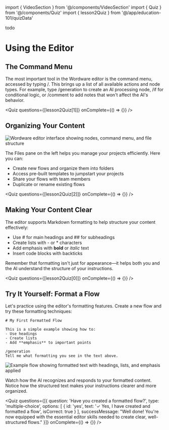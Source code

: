 import { VideoSection } from '@/components/VideoSection'
import { Quiz } from '@/components/Quiz'
import { lesson2Quiz } from '@/app/education-101/quizData'



<VideoSection>
todo
</VideoSection>

# Using the Editor

## The Command Menu

The most important tool in the Wordware editor is the command menu, accessed by typing /. This brings up a list of all available actions and node types. For example, type /generation to create an AI processing node, /if for conditional logic, or /comment to add notes that won't affect the AI's behavior.

<Quiz questions={[lesson2Quiz[1]]} onComplete={() => {}} />

## Organizing Your Content

<div className="my-8 -mx-4 sm:-mx-6">
  <img 
    src="https://placehold.co/1200x600/e5e7eb/475569?text=Screenshot+showing+how+to+use+the+command+menu+and+organize+nodes+in+the+editor" 
    alt="Wordware editor interface showing nodes, command menu, and file structure"
    className="w-full block"
  />
</div>

The Files pane on the left helps you manage your projects efficiently. Here you can:
- Create new flows and organize them into folders
- Access pre-built templates to jumpstart your projects
- Share your flows with team members
- Duplicate or rename existing flows

<Quiz questions={[lesson2Quiz[2]]} onComplete={() => {}} />

## Making Your Content Clear

The editor supports Markdown formatting to help structure your content effectively:
- Use # for main headings and ## for subheadings
- Create lists with - or * characters
- Add emphasis with **bold** or *italic* text
- Insert code blocks with backticks

Remember that formatting isn't just for appearance—it helps both you and the AI understand the structure of your instructions.

<Quiz questions={[lesson2Quiz[0]]} onComplete={() => {}} />

## Try It Yourself: Format a Flow

Let's practice using the editor's formatting features. Create a new flow and try these formatting techniques:

```
# My First Formatted Flow

This is a simple example showing how to:
- Use headings
- Create lists
- Add **emphasis** to important points

/generation
Tell me what formatting you see in the text above.
```

<div className="my-8 -mx-4 sm:-mx-6">
  <img 
    src="https://placehold.co/1200x600/e5e7eb/475569?text=Screenshot+showing+the+formatted+flow+example+with+headings+lists+and+emphasis" 
    alt="Example flow showing formatted text with headings, lists, and emphasis applied"
    className="w-full block"
  />
</div>

Watch how the AI recognizes and responds to your formatted content. Notice how the structured text makes your instructions clearer and more organized.

<Quiz 
  questions={[{
    question: 'Have you created a formatted flow?',
    type: 'multiple-choice',
    options: [
      { id: 'yes', text: '✓ Yes, I have created and formatted a flow', isCorrect: true }
    ],
    successMessage: "Well done! You're now equipped with the essential editor skills needed to create clear, well-structured flows."
  }]} 
  onComplete={() => {}} 
/> 